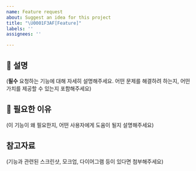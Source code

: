 ```yaml
---
name: Feature request
about: Suggest an idea for this project
title: "\U0001F3AF[Feature]"
labels: ''
assignees: ''

---
```


## 📝 설명
(**필수** 요청하는 기능에 대해 자세히 설명해주세요. 어떤 문제를 해결하려 하는지, 어떤 가치를 제공할 수 있는지 포함해주세요)

## 🤔 필요한 이유
(이 기능이 왜 필요한지, 어떤 사용자에게 도움이 될지 설명해주세요)

## 참고자료
(기능과 관련된 스크린샷, 모크업, 다이어그램 등이 있다면 첨부해주세요)
